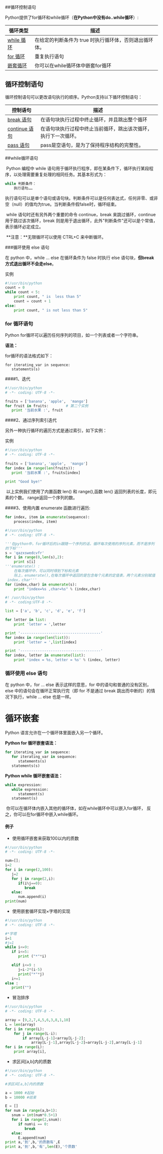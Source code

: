 ##循环控制语句

Python提供了for循环和while循环（**在Python中没有do..while循环**）:

| 循环类型                                     | 描述                             |
| ---------------------------------------- | ------------------------------ |
| [while 循环](http://www.runoob.com/python/python-while-loop.html) | 在给定的判断条件为 true 时执行循环体，否则退出循环体。 |
| [for 循环](http://www.runoob.com/python/python-for-loop.html) | 重复执行语句                         |
| [嵌套循环](http://www.runoob.com/python/python-nested-loops.html) | 你可以在while循环体中嵌套for循环           |



## 循环控制语句

循环控制语句可以更改语句执行的顺序。Python支持以下循环控制语句：

| 控制语句                                     | 描述                              |
| ---------------------------------------- | ------------------------------- |
| [break 语句](http://www.runoob.com/python/python-break-statement.html) | 在语句块执行过程中终止循环，并且跳出整个循环          |
| [continue 语句](http://www.runoob.com/python/python-continue-statement.html) | 在语句块执行过程中终止当前循环，跳出该次循环，执行下一次循环。 |
| [pass 语句](http://www.runoob.com/python/python-pass-statement.html) | pass是空语句，是为了保持程序结构的完整性。         |



##while循环语句

​	Python 编程中 while 语句用于循环执行程序，即在某条件下，循环执行某段程序，以处理需要重复处理的相同任务。其基本形式为：

```python
while 判断条件：
    执行语句……
```

​	执行语句可以是单个语句或语句块。判断条件可以是任何表达式，任何非零、或非空（null）的值均为true。当判断条件假false时，循环结束。

​	while 语句时还有另外两个重要的命令 continue，break 来跳过循环，continue 用于跳过该次循环，break 则是用于退出循环，此外"判断条件"还可以是个常值，表示循环必定成立。

​	**注意：**无限循环可以使用 CTRL+C 来中断循环。

###循环使用 else 语句

在 python 中，while … else 在循环条件为 false 时执行 else 语句块，**但break方式退出循环不会走else**。

实例

```python
#!/usr/bin/python 
count = 0
while count < 5:   
    print count, " is  less than 5"   
    count = count + 1
else:   
    print count, " is not less than 5"
```



### for 循环语句

Python for循环可以遍历任何序列的项目，如一个列表或者一个字符串。

**语法：**

for循环的语法格式如下：

```
for iterating_var in sequence:
   statements(s)
```



####1、迭代

```python
#!/usr/bin/python
# -*- coding: UTF-8 -*-

fruits = ['banana', 'apple',  'mango']
for fruit in fruits:        # 第二个实例
   print '当前水果 :', fruit
```



####2、通过序列索引迭代

另外一种执行循环的遍历方式是通过索引，如下实例：

实例

```python
#!/usr/bin/python
# -*- coding: UTF-8 -*-
 
fruits = ['banana', 'apple',  'mango']
for index in range(len(fruits)):
   print '当前水果 :', fruits[index]
 
print "Good bye!"
```

​	以上实例我们使用了内置函数 len() 和 range(),函数 len() 返回列表的长度，即元素的个数。 range返回一个序列的数。



####3、使用内置 enumerate 函数进行遍历:

```python
for index, item in enumerate(sequence):
    process(index, item)
```

```python
#!/usr/bin/python
# -*- coding: UTF-8 -*-

'''在python中，for循环后的in跟随一个序列的话，循环每次使用的序列元素，而不是序列
的下标'''
s = 'qazxswedcvfr'
for i in range(0,len(s),2):
    print s[i]
'''enumerate() :
    在每次循环中，可以同时得到下标和元素
    际上，enumerate(),在每次循环中返回的是包含每个元素的定值表，两个元素分别赋值
 index，char'''
for (index,char) in enumerate(s):
    print "index=%s ,char=%s" % (index,char)
```



```python
#! /usr/bin/python
# -*- coding:UTF-8 -*-

list = ['a', 'b', 'c', 'd', 'e', 'f']

for letter in list:
    print 'letter = ',letter

print '-------------------------------------'
for index in range(len(list)):
    print 'letter = ',list[index]

print '-------------------------------------'
for index, letter in enumerate(list):
    print 'index = %s, letter = %s' % (index, letter)
```



### 循环使用 else 语句

在 python 中，for … else 表示这样的意思，for 中的语句和普通的没有区别，else 中的语句会在循环正常执行完（即 for 不是通过 break 跳出而中断的）的情况下执行，while … else 也是一样。



# 循环嵌套

Python 语言允许在一个循环体里面嵌入另一个循环。

**Python for 循环嵌套语法：**

```python
for iterating_var in sequence:
   for iterating_var in sequence:
      statements(s)
   statements(s)
```



**Python while 循环嵌套语法：**

```python
while expression:
   while expression:
      statement(s)
   statement(s)
```

​	你可以在循环体内嵌入其他的循环体，如在while循环中可以嵌入for循环， 反之，你可以在for循环中嵌入while循环。



#### 例子

* 使用循环嵌套来获取100以内的质数

```python
#!/usr/bin/python
# -*- coding: UTF-8 -*-

num=[];
i=2
for i in range(2,100):
   j=2
   for j in range(2,i):
      if(i%j==0):
         break
   else:
      num.append(i)
print(num)
```

* 使用嵌套循环实现×字塔的实现

```python
#!/usr/bin/python
# -*- coding: UTF-8 -*-

#*字塔
i=1
#j=1
while i<=9:
   if i<=5:
      print ("*"*i)

   elif i<=9 :
      j=i-2*(i-5)
      print("*"*j)
   i+=1
else :
   print("")
```

* 冒泡排序

```python
#!/usr/bin/python
# -*- coding: UTF-8 -*-

array = [9,2,7,4,5,6,3,8,1,10]
L = len(array)
for i in range(L):
    for j in range(L-i):
        if array[L-j-1]<array[L-j-2]:
            array[L-j-1],array[L-j-2]=array[L-j-2],array[L-j-1]
for i in range(L):
    print array[i],
```

* 求区间[a,b]内的质数

```python
#!/usr/bin/python
# -*- coding: UTF-8 -*-

#求区间[a,b]内的质数

a = 1000 #起始
b = 10000 #结束

E = []
for num in range(a,b+1):
   snum = int(num*0.5+1)
   for i in range(2,snum): 
      if num%i == 0: 
         break 
   else: 
      E.append(num)
print a,'到',b,'的质数有',E
print a,'到',b,'有',len(E),'个质数' 
```

